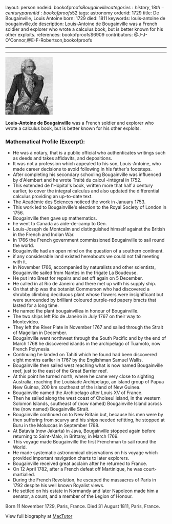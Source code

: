 layout: person
nodeid: bookofproofs$Bougainville
categories: history,18th-century
parentid: bookofproofs$52
tags: astronomy
orderid: 1729
title: De Bougainville, Louis Antoine
born: 1729
died: 1811
keywords: louis-antoine de bougainville,de
description: Louis-Antoine de Bougainville was a French soldier and explorer who wrote a calculus book, but is better known for his other exploits.
references: bookofproofs$6909
contributors: @J-J-O'Connor,@E-F-Robertson,bookofproofs

---



---

![Bougainville.jpg](https://github.com/bookofproofs/bookofproofs.github.io/blob/main/_sources/_assets/images/portraits/Bougainville.jpg?raw=true)

**Louis-Antoine de Bougainville** was a French soldier and explorer who wrote a calculus book, but is better known for his other exploits.

### Mathematical Profile (Excerpt):
* He was a notary, that is a public official who authenticates writings such as deeds and takes affidavits, and depositions.
* It was not a profession which appealed to his son, Louis-Antoine, who made career decisions to avoid following in his father's footsteps.
* After completing his secondary schooling Bougainville was influenced by d'Alembert and he wrote Traité du calcul -intégral in 1752.
* This extended de l'Hôpital's book, written more that half a century earlier, to cover the integral calculus and also updated the differential calculus providing an up-to-date text.
* The Académie des Sciences noticed the work in January 1753.
* This work led to Bougainville's election to the Royal Society of London in 1756.
* Bougainville then gave up mathematics.
* he went to Canada as aide-de-camp to Gen.
* Louis-Joseph de Montcalm and distinguished himself against the British in the French and Indian War.
* In 1766 the French government commissioned Bougainville to sail round the world.
* Bougainville had an open mind on the question of a southern continent.
* if any considerable land existed hereabouts we could not fail meeting with it.
* In November 1766, accompanied by naturalists and other scientists, Bougainville sailed from Nantes in the frigate La Boudeuse.
* He put into Brest for repairs and set off again on 5 December.
* He called in at Rio de Janeiro and there met up with his supply ship.
* On that ship was the botanist Commerson who had discovered a shrubby climbing deciduous plant whose flowers were insignificant but were surrounded by brilliant coloured purple-red papery bracts that lasted for a long time.
* He named the plant bougainvillea in honour of Bougainville.
* The two ships left Rio de Janeiro in July 1767 on their way to Montevideo.
* They left the River Plate in November 1767 and sailed through the Strait of Magellan in December.
* Bougainville went northwest through the South Pacific and by the end of March 1768 he discovered islands in the archipelago of Tuamoto, now French Polynesia.
* Continuing he landed on Tahiti which he found had been discovered eight months earlier in 1767 by the Englishman Samuel Wallis.
* Bougainville then sailed west reaching what is now named Bougainville reef, just to the east of the Great Barrier reef.
* At this point he turned north, where he came very close to sighting Australia, reaching the Louisiade Archipelago, an island group of Papua New Guinea, 200 km southeast of the island of New Guinea.
* Bougainville named the Archipelago after Louis XV of France.
* Then he sailed along the west coast of Choiseul island, in the western Solomon Islands, southeast of (now named) Bougainville Island across the (now named) Bougainville Strait.
* Bougainville continued on to New Britain but, because his men were by then suffering from scurvy and his ships needed refitting, he stopped at Buru in the Moluccas in September 1768.
* At Batavia (now Jakarta) in Java, Bougainville stopped again before returning to Saint-Malo, in Brittany, in March 1769.
* This voyage made Bougainville the first Frenchman to sail round the World.
* He made systematic astronomical observations on his voyage which provided important navigation charts to later explorers.
* Bougainville received great acclaim after he returned to France.
* On 12 April 1782, after a French defeat off Martinique, he was court-martialled.
* During the French Revolution, he escaped the massacres of Paris in 1792 despite his well known Royalist views.
* He settled on his estate in Normandy and later Napoleon made him a senator, a count, and a member of the Legion of Honour.

Born 11 November 1729, Paris, France. Died 31 August 1811, Paris, France.

View full biography at [MacTutor](https://mathshistory.st-andrews.ac.uk/Biographies/Bougainville/)
